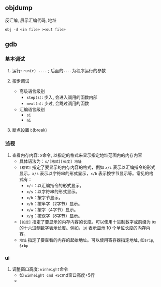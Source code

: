 ## objdump

反汇编, 展示汇编代码, 地址 

```shell
obj -d <in file> ><out file>
```



## gdb

### 基本调试

1. 运行: `run(r) -...` ; 后面的`-...`为程序运行的参数

2. 按步调试
   - 高级语言级别 
     - `step(s)`: 步入, 会进入调用的函数内部
     - `next(n)`: 步过, 会跳过调用的函数
   - 汇编语言级别
     - `si` 
     - `ni` 
3. 断点设置 `b`(break)

### 监视

1. 查看内存内容: x命令, 以指定的格式来显示指定地址范围内的内存内容
   - 具体语法为：`x/[格式][长度] 地址`
   - `[格式]` 指定了要显示的内存内容的格式，例如 `x/i` 表示以汇编指令的形式显示，`x/s` 表示以字符串的形式显示，`x/b` 表示按字节显示等。常见的格式有：
     - `x/i`：以汇编指令的形式显示。
     - `x/s`：以字符串的形式显示。
     - `x/b`：按字节显示。
     - `x/h`：按半字（2字节）显示。
     - `x/w`：按字（4字节）显示。
     - `x/g`：按双字（8字节）显示。
   - `[长度]` 指定了要显示的内存内容的长度。可以使用十进制数字或前缀为 `0x` 的十六进制数字表示长度。例如，`10` 表示显示 10 个单位长度的内存内容。
   - `地址` 指定了要查看的内存的起始地址。可以使用寄存器指定地址, 如`$rip`, `$rbp`



### ui

1. 调整窗口高度: `winheight`命令
   - 如 `winheight cmd +5`cmd窗口高度+5行
   - 